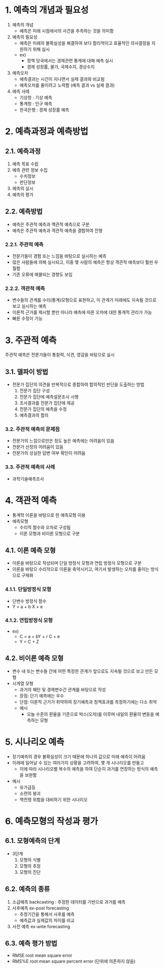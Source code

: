 # 1. 예측의 개념과 필요성

1. 예측의 개념
   - 예측은 미래 시점에서의 사건을 추측하는 것을 의미함
2. 예측의 필요성
   - 예측은 미래의 불확실성을 해결하여 보다 합리적이고 효율적인 의사결정을 지원하기 위해 실시
   - ex)
     - 정책 당국에서는 경제관련 통계에 대해 예측 실시
     - 경제 성장률, 물가, 국제수지, 경상수지
3. 예측오차
   - 예측결과는 시간이 지나면서 실제 결과와 비교됨
   - 예측오차를 줄이려고 노력함 (예측 결과 vs 실제 결과)
4. 예측 사례
   - 기상청 : 기상 예측
   - 통계청 : 인구 예측
   - 한국은행 : 경제 성장률 예측

# 2. 예측과정과 예측방법

## 2.1. 예측과정

1. 예측 목표 수립
2. 예측 관련 정보 수집
   - 수치정보
   - 판단정보 
3. 예측의 실시
4. 예측의 평가

## 2.2. 예측방법

- 예측은 주관적 예측과 깩관적 예측으로 구분
- 예측은 주관적 예측과 객관적 예측을 결합하여 진행

### 2.2.1. 주관적 예측

- 전문가들이 경험 또는 느낌을 바탕으로 실시하는 예측
- 많은 사람들에 의해 실시되고, 이중 몇 사람의 예측은 항상 객관적 예측보다 훨씬 우월함
- 기존 오류에 매몰되는 경향도 보임

### 2.2.2. 객관적 예측

- 변수들의 관계를 수리(통계)모형으로 표현하고, 이 관계가 미래에도 지속될 것으로 보고 실시하는 예측
- 이론적 근거를 제시할 뿐만 아니라 예측에 따른 오차에 대한 통계적 관리가 가능
- 빠른 수정이 가능



# 3. 주관적 예측

주관적 예측은 전문가들이 통찰력, 식견, 영감을 바탕으로 실시

## 3.1. 델파이 방법

- 전문가 집단의 의견을 반복적으로 종합하여 합의적인 판단을 도출하는 방법
  1. 전문가 집단 구성
  2. 전문가 집단에 예측설문조사 시행
  3. 조사결과를 전문가 집단에 제공
  4. 전문가 집단의 예측을 수정
  5. 예측결과의 합의

### 3.2. 주관적 예측의 문제점

- 전문가의 느낌으로만은 정도 높은 예측에는 어려움이 있음
- 전문가 선정의 어려움이 있음
- 전문가의 성실한 답변 여부 확인이 어려움

### 3.3. 주관적 예측의 사례

- 과학기술예측조사

# 4. 객관적 예측

- 통계학 이론을 바탕으로 한 예측모형 이용
- 예측모형
  - 수리적 함수와 오차로 구성됨
  - 이론 모형과 비이론 모형으로 구분

## 4.1. 이론 예측 모형

- 이론을 바탕으로 작성되며 단일 방정식 모형과 연립 방정식 모형으로 구분
- 이론을 바탕으 수리적으로 이론을 축약시키고, 여기서 발생하는 오차를 줄이는 방식으로 구체화

### 4.1.1. 단일방정식 모형

- 단변수 방정식 함수
- Y = a + b X + e

### 4.1.2. 연립방정식 모형

- ex)
  - C = a + bY + r C + e
  - Y = C + Z



## 4.2. 비이론 예측 모형

- 변수 내 또는 변수들 간에 어떤 특정한 관계가 앞으로도 지속될 것으로 보고 만든 모형
- 시계열 모형
  - 과거의 패턴 및 경제변수간 관계를 바탕으로 작성
  - 장점: 단기 예측에는 우수
  - 단점: 이론적 근거가 취약하여 장기예측과 정책효과를 측정하기에는 다소 취약
  - 예시
    - 오늘 수준의 환율을 기준으로 박스(오차)를 이루며 내일의 환율의 변동을 예측하는 모형

# 5. 시나리오 예측

- 장기예측의 경우 불확실성이 크기 때문에 하나의 값으로 미래 예측이 어려움
- 미래에 일어날 수 있는 여러가지 상황을 고려하여, 몇 개 시나리오를 만들고 
  - 이에 따라 시나리오별 복수의 예측을 하여 단순히 과거를 연장하는 방식의 예측을 보완함
- 예시
  - 유가급등
  - 소련의 붕괴
  - 핵전쟁 위험을 대비하기 위한 시나리오

# 6. 예측모형의 작성과 평가

## 6.1. 모형예측의 단계

- 3단계
  1. 모형의 식별
  2. 모형의 추정
  3. 모형의 진단

## 6.2. 예측의 종류

1. 소급예측 backcasting : 추정한 데이터를 기반으로 과거를 예측
2. 사후예측 ex-post forecasting
   - 추정기간을 통해서 사후를 예측
   - 예측값과 실제값의 차이를 비교
3. 사전 예측 ex-ante forecasting



## 6.3. 예측 평가 방법

- RMSE root mean square error
- RMS%E root mean square percent error (단위에 의존하지 않음)